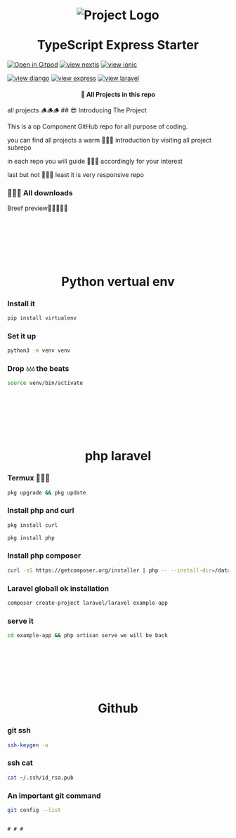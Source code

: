 <h1 align="center">
<br>
  <img src="https://github.com/ljlm0402/typescript-express-starter/raw/images/logo.jpg" alt="Project Logo" />
  <br>
    <br>
  TypeScript Express Starter
  <br>
</h1>






<img align="center">[![Open in Gitpod](https://gitpod.io/button/open-in-gitpod.svg)](https://gitpod.io/#github.com/Harry1o1/Pro-Component.git)</img>
<img align="left">[![view nextjs](https://gitpod.io/button/open-in-gitpod.svg)](https://gitpod.io/#github.com/Harry1o1/Pro-Component.git)</img>
<img align="right">[![view ionic](https://gitpod.io/button/open-in-gitpod.svg)](https://gitpod.io/#github.com/Harry1o1/Pro-Component.git)</img>






<img align="center">[![view django](https://gitpod.io/button/open-in-gitpod.svg)](https://gitpod.io/#github.com/Harry1o1/Pro-Component.git)</img>
<img align="left">[![view express](https://gitpod.io/button/open-in-gitpod.svg)](https://gitpod.io/#github.com/Harry1o1/Pro-Component.git)</img>
<img align="right">[![view laravel](https://gitpod.io/button/open-in-gitpod.svg)](https://gitpod.io/#github.com/Harry1o1/Pro-Component.git)</img>








<h4 align="center">🚀 All Projects in this repo</h4>
all projects 🪵🪵🪵
## 😎 Introducing The Project

This is a op Component GitHub repo for all purpose of coding.

you can find all projects a warm 🥵🥵🥵 introduction by visiting all project subrepo

in each repo you will guide 🦮🦮🦮 accordingly for your interest

last but not 🚫🚫🚫 least it is very responsive repo 




### 🥳🥳🥳 All downloads

Breef preview🤟🤟🤟🤟🤟

<h1 align="center">
<br>
  <br>
    <br>
    Python vertual env
  <br>
</h1>


### Install it
```bash
pip install virtualenv
```

### Set it up
```bash
python3 -m venv venv
```


### Drop 💧💧💧 the beats
```bash
source venv/bin/activate
```







<h1 align="center">
<br>
  <br>
    <br>
    php laravel
  <br>
</h1>


### Termux 📐📐📐
```bash
pkg upgrade && pkg update
```

### Install php and curl
```bash
pkg install curl
```
```bash
pkg install php
```

### Install php composer
```bash
curl -sS https://getcomposer.org/installer | php -- --install-dir=/data/data/com.termux/files/usr/bin --filename=composer
```

### Laravel globall ok installation
```bash
composer create-project laravel/laravel example-app
```

### serve it
```bash
cd example-app && php artisan serve we will be back
```














<h1 align="center">
<br>
  <br>
    <br>
    Github
  <br>
</h1>

### git ssh 
```bash
ssh-keygen -o
```
### ssh cat
```bash
cat ~/.ssh/id_rsa.pub
```





### An important git command
```bash
git config --list
```











                                                                                                                                                        # # #                                                   